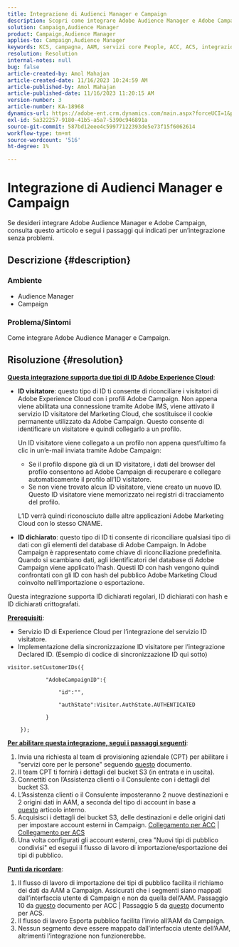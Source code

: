 ```yaml
---
title: Integrazione di Audienci Manager e Campaign
description: Scopri come integrare Adobe Audience Manager e Adobe Campaign.
solution: Campaign,Audience Manager
product: Campaign,Audience Manager
applies-to: Campaign,Audience Manager
keywords: KCS, campagna, AAM, servizi core People, ACC, ACS, integrazione
resolution: Resolution
internal-notes: null
bug: false
article-created-by: Amol Mahajan
article-created-date: 11/16/2023 10:24:59 AM
article-published-by: Amol Mahajan
article-published-date: 11/16/2023 11:20:15 AM
version-number: 3
article-number: KA-18968
dynamics-url: https://adobe-ent.crm.dynamics.com/main.aspx?forceUCI=1&pagetype=entityrecord&etn=knowledgearticle&id=8e69bb5f-6a84-ee11-8179-6045bd006b4b
exl-id: 5a322257-9180-41b5-a5a7-5390c946891a
source-git-commit: 587bd12eee4c59977122393de5e73f15f6062614
workflow-type: tm+mt
source-wordcount: '516'
ht-degree: 1%

---
```


# Integrazione di Audienci Manager e Campaign


Se desideri integrare Adobe Audience Manager e Adobe Campaign, consulta questo articolo e segui i passaggi qui indicati per un’integrazione senza problemi.

## Descrizione {#description}


### <b>Ambiente</b>

- Audience Manager
- Campaign




### <b>Problema/Sintomi</b>

Come integrare Adobe Audience Manager e Campaign.


## Risoluzione {#resolution}




<u><b>Questa integrazione supporta due tipi di ID Adobe Experience Cloud</b></u>:

- <b>ID visitatore</b>: questo tipo di ID ti consente di riconciliare i visitatori di Adobe Experience Cloud con i profili Adobe Campaign. Non appena viene abilitata una connessione tramite Adobe IMS, viene attivato il servizio ID visitatore del Marketing Cloud, che sostituisce il cookie permanente utilizzato da Adobe Campaign. Questo consente di identificare un visitatore e quindi collegarlo a un profilo.



  Un ID visitatore viene collegato a un profilo non appena quest’ultimo fa clic in un’e-mail inviata tramite Adobe Campaign:

   - Se il profilo dispone già di un ID visitatore, i dati del browser del profilo consentono ad Adobe Campaign di recuperare e collegare automaticamente il profilo all’ID visitatore.
   - Se non viene trovato alcun ID visitatore, viene creato un nuovo ID. Questo ID visitatore viene memorizzato nei registri di tracciamento del profilo.

  L’ID verrà quindi riconosciuto dalle altre applicazioni Adobe Marketing Cloud con lo stesso CNAME.
- <b>ID dichiarato</b>: questo tipo di ID ti consente di riconciliare qualsiasi tipo di dati con gli elementi del database di Adobe Campaign. In Adobe Campaign è rappresentato come chiave di riconciliazione predefinita. Quando si scambiano dati, agli identificatori del database di Adobe Campaign viene applicato l’hash. Questi ID con hash vengono quindi confrontati con gli ID con hash del pubblico Adobe Marketing Cloud coinvolto nell’importazione o esportazione.


Questa integrazione supporta ID dichiarati regolari, ID dichiarati con hash e ID dichiarati crittografati.

<u><b>Prerequisiti</b></u>:

- Servizio ID di Experience Cloud per l’integrazione del servizio ID visitatore.
- Implementazione della sincronizzazione ID visitatore per l’integrazione Declared ID. (Esempio di codice di sincronizzazione ID qui sotto)&#x200B;



```
visitor.setCustomerIDs({

            "AdobeCampaignID":{

                "id":"",

                "authState":Visitor.AuthState.AUTHENTICATED

            }

    });
```




<u><b>Per abilitare questa integrazione, segui i passaggi seguenti</b></u>:

1. Invia una richiesta al team di provisioning aziendale (CPT) per abilitare i &quot;servizi core per le persone&quot; seguendo [questo](https://adobe-ent.crm.dynamics.com/main.aspx?appid=c8f3a4cd-a068-e911-a957-000d3a34e00b&amp;amp;pagetype=entityrecord&amp;amp;etn=knowledgearticle&amp;amp;id=d2a266a4-b3a9-ec11-983f-000d3a349e63) documento.
2. Il team CPT ti fornirà i dettagli del bucket S3 (in entrata e in uscita).
3. Connettiti con l’Assistenza clienti o il Consulente con i dettagli del bucket S3.
4. L’Assistenza clienti o il Consulente imposteranno 2 nuove destinazioni e 2 origini dati in AAM, a seconda del tipo di account in base a [questo](https://wiki.corp.adobe.com/pages/viewpage.action?pageId=1061261145) articolo interno.
5. Acquisisci i dettagli dei bucket S3, delle destinazioni e delle origini dati per impostare account esterni in Campaign. [Collegamento per ACC](https://experienceleague.adobe.com/docs/experience-cloud-kcs/kbarticles/KA-16470.html?lang=es-ES) | [Collegamento per ACS](https://experienceleague.adobe.com/docs/campaign-standard/using/integrating-with-adobe-cloud/working-with-campaign-and-audience-manager-or-people-core-service/sharing-audiences-with-audience-manager-or-people-core-service.html?lang=en)
6. Una volta configurati gli account esterni, crea &quot;Nuovi tipi di pubblico condivisi&quot; ed esegui il flusso di lavoro di importazione/esportazione dei tipi di pubblico.


<u><b>Punti da ricordare</b></u>:

1. Il flusso di lavoro di importazione dei tipi di pubblico facilita il richiamo dei dati da AAM a Campaign. Assicurati che i segmenti siano mappati dall’interfaccia utente di Campaign e non da quella dell’AAM. Passaggio 10 da [questo](https://experienceleague.adobe.com/docs/experience-cloud-kcs/kbarticles/KA-16470.html?lang=es-ES) documento per ACC | Passaggio 5 da [questo](https://experienceleague.adobe.com/docs/campaign-standard/using/integrating-with-adobe-cloud/working-with-campaign-and-audience-manager-or-people-core-service/sharing-audiences-with-audience-manager-or-people-core-service.html?lang=en) documento per ACS.
2. Il flusso di lavoro Esporta pubblico facilita l’invio all’AAM da Campaign.
3. Nessun segmento deve essere mappato dall’interfaccia utente dell’AAM, altrimenti l’integrazione non funzionerebbe.
